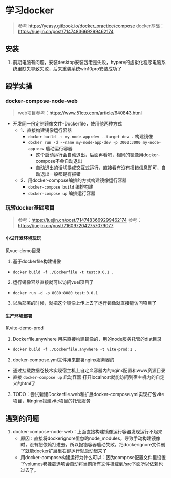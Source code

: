 # 学习docker

> 参考 https://yeasy.gitbook.io/docker_practice/compose
> docker基础：https://juejin.cn/post/7147483669299462174

## 安装

1. 前期电脑有问题，安装desktop安装包老是失败，hyperv的虚拟化程序电脑系统里缺失导致失败，后来重装系统win10pro安装成功了

## 跟学实操

### docker-compose-node-web

> web项目参考：https://www.51cto.com/article/640843.html

- 开发同一份定制镜像文件-Dockerfile，使用他两种方式
    - 1、直接构建镜像运行容器
      - `docker build -t my-node-app:dev --target dev .` 构建镜像
      - `docker run -d --name my-node-app-dev -p 3000:3000 my-node-app:dev` 启动运行容器
        - 这个启动运行会自动退出，后面再看吧，相同的镜像用docker-compose不会自动退出
        - 自动退出的话切换成交互式运行，直接看有没有报错信息即可，自动退出一般都是有报错
    - 2、用docker-compose编排的方式构建镜像运行容器
      - `docker-compose build` 编排构建
      - `docker-compose up` 编排运行容器

###  玩转docker基础项目

> 参考：https://juejin.cn/post/7147483669299462174
> 参考：https://juejin.cn/post/7160972042757079077



#### 小试开发环境玩玩

见vue-demo目录

1. 基于dockerfile构建镜像
  - `docker build -f ./Dockerfile -t test:0.0.1 .`
2. 运行镜像容器直接就可以访问vuei项目了
  - `docker run -d -p 8080:8080 test:0.0.1`
3. 以后部署的时候，就把这个镜像上传上去了运行镜像就直接能访问项目了

#### 生产环境部署

见vite-demo-prod

1. Dockerfile.anywhere 用来直接构建镜像的，用的node服务托管的dist目录
  - `docker build -f ./Dockerfile.anywhere -t vite-prod:1 .`
2. docker-compose.yml文件用来部署nginx服务器的
  - 通过挂载数据卷技术实现宿主机上自定义容器内的nginx配置和www资源目录
  - 直接 `docker-compose up` 启动容器 打开localhost就能访问到宿主机内的自定义的html了
3. TODO：尝试新建Dockerfile.web和扩展docker-compose.yml实现打包vite项目，用nginx搭建vite项目的托管服务



## 遇到的问题

1. docker-compose-node-web：上面直接构建镜像运行容器发现运行不起来
    - 原因：直接将dockerignore里忽略node_modules，导致手动构建镜像时，没有把依赖打进去，所以报错容器启动失败。把dockerignore文件删了就能docker扩展里右键运行就启动起来了
    - 用docker-compose构建运行为什么可以：因为compose配置文件里设置了volumes卷挂载选项会自动将当前所有文件挂载到/src下面所以依赖也过去了。 